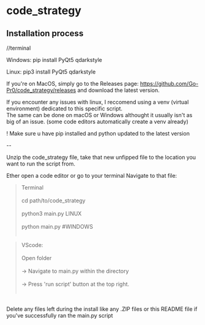 # code_strategy

## Installation process

//terminal

Windows: 
pip install PyQt5 qdarkstyle

Linux:
pip3 install PyQt5 qdarkstyle

If you're on MacOS, simply go to the Releases page: https://github.com/Go-Pr0/code_strategy/releases and download the latest version.

If you encounter any issues with linux, I reccomend using a venv (virtual environment) dedicated to this specific script. <br>
The same can be done on macOS or Windows althought it usually isn't as big of an issue. (some code editors automatically create a venv already) <br>

! Make sure u have pip installed and python updated to the latest version

--

Unzip the code_strategy file, take that new unfipped file to the location you want to run the script from.


Ether open a code editor or go to your terminal
Navigate to that file:

>Terminal <br><br>
> cd path/to/code_strategy<br><br>
> python3 main.py LINUX<br><br>
> python main.py #WINDOWS <br><br>

>VScode: <br><br>
>Open folder <br><br>
>-> Navigate to main.py within the directory <br><br>
>-> Press 'run script' button at the top right.<br><br>
<br>
Delete any files left during the install like any .ZIP files or this README file if you've successfully ran the main.py script
